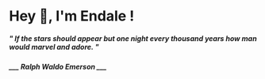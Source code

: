 <h1 title="head"> Hey 👋, I'm Endale !</h1>

**<h5><i>" If the stars should appear but one night every thousand years how man would marvel and adore. "</i></h5>**

*<b>___ Ralph Waldo Emerson ___</b>*
